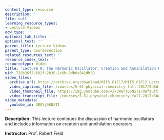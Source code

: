 ```yaml
---
content_type: resource
description: ''
file: null
learning_resource_types:
- Lecture Videos
ocw_type: ''
optional_tab_title: ''
optional_text: ''
parent_title: Lecture Videos
parent_type: CourseSection
related_resources_text: ''
resource_index_text: ''
resourcetype: Video
title: 'Lecture 9: The Harmonic Oscillator: Creation and Annihilation Operators'
uid: 728b36f3-692f-2b36-1c6b-9db0a542db38
video_files:
  archive_url: https://archive.org/download/MIT5.61F17/MIT5_61F17_Lecture_09_300k.mp4
  video_captions_file: /courses/5-61-physical-chemistry-fall-2017/9d6df7e12bd35e33adac8d64f7bb4516_3RGYj06NSTI.vtt
  video_thumbnail_file: https://img.youtube.com/vi/3RGYj06NSTI/default.jpg
  video_transcript_file: /courses/5-61-physical-chemistry-fall-2017/30a3493a29a130afb3144cea0cfa0739_3RGYj06NSTI.pdf
video_metadata:
  youtube_id: 3RGYj06NSTI
---
```


**Description:** This lecture continues the discussion of harmonic oscillators and includes information on creation and annihilation operators.

**Instructor:** Prof. Robert Field